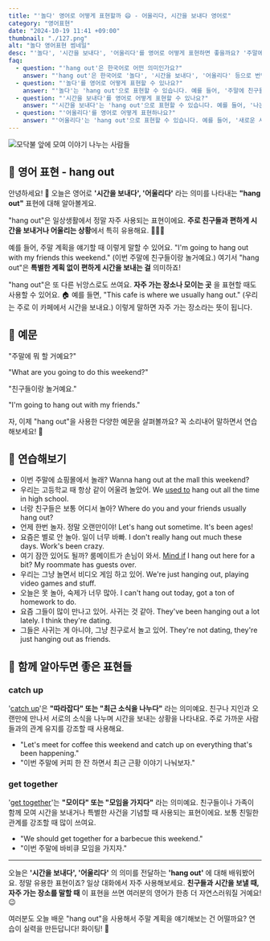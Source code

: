 ```yaml
---
title: "'놀다' 영어로 어떻게 표현할까 😄 - 어울리다, 시간을 보내다 영어로"
category: "영어표현"
date: "2024-10-19 11:41 +09:00"
thumbnail: "./127.png"
alt: "놀다 영어표현 썸네일"
desc: "'놀다', '시간을 보내다', '어울리다'를 영어로 어떻게 표현하면 좋을까요? '주말에 친구들이랑 어울릴 거예요.' 등과 같은 예문을 영어로 표현하는 법을 배워봅시다. 다양한 예문을 통해서 연습하고 본인의 표현으로 만들어 보세요."
faq:
  - question: "'hang out'은 한국어로 어떤 의미인가요?"
    answer: "'hang out'은 한국어로 '놀다', '시간을 보내다', '어울리다' 등으로 번역될 수 있습니다. 친구나 지인과 함께 시간을 보내는 상황에서 주로 사용됩니다."
  - question: "'놀다'를 영어로 어떻게 표현할 수 있나요?"
    answer: "'놀다'는 'hang out'으로 표현할 수 있습니다. 예를 들어, '주말에 친구들과 놀 거야'는 'I'm going to hang out with my friends this weekend'로 말할 수 있습니다."
  - question: "'시간을 보내다'를 영어로 어떻게 표현할 수 있나요?"
    answer: "'시간을 보내다'는 'hang out'으로 표현할 수 있습니다. 예를 들어, '나는 보통 카페에서 시간을 보내'는 'I usually hang out at the café'로 말할 수 있습니다."
  - question: "'어울리다'를 영어로 어떻게 표현하나요?"
    answer: "'어울리다'는 'hang out'으로 표현할 수 있습니다. 예를 들어, '새로운 사람들과 어울리는 게 좋다'는 'I like to hang out with new people'로 표현할 수 있습니다."
---
```


![모닥불 앞에 모여 이야기 나누는 사람들](./127-1.jpg)

## 🌟 영어 표현 - hang out

안녕하세요! 👋 오늘은 영어로 **'시간을 보내다', '어울리다'** 라는 의미를 나타내는 **"hang out"** 표현에 대해 알아볼게요.

"hang out"은 일상생활에서 정말 자주 사용되는 표현이에요. **주로 친구들과 편하게 시간을 보내거나 어울리는 상황**에서 특히 유용해요. 🧑‍🤝‍🧑

예를 들어, 주말 계획을 얘기할 때 이렇게 말할 수 있어요. "I'm going to hang out with my friends this weekend." (이번 주말에 친구들이랑 놀거예요.) 여기서 "hang out"은 **특별한 계획 없이 편하게 시간을 보내는 걸** 의미하죠!

"hang out"은 또 다른 뉘앙스로도 쓰여요. **자주 가는 장소나 모이는 곳** 을 표현할 때도 사용할 수 있어요. 🏠 예를 들면, "This cafe is where we usually hang out." (우리는 주로 이 카페에서 시간을 보내요.) 이렇게 말하면 자주 가는 장소라는 뜻이 됩니다.

## 📖 예문

"주말에 뭐 할 거예요?"

"What are you going to do this weekend?"

"친구들이랑 놀거예요."

"I'm going to hang out with my friends."

자, 이제 "hang out"을 사용한 다양한 예문을 살펴볼까요? 꼭 소리내어 말하면서 연습해보세요! 🚀

## 💬 연습해보기

<ul data-interactive-list>
  <li data-interactive-item>
    <span data-toggler>이번 주말에 쇼핑몰에서 놀래?</span>
    <span data-answer>Wanna hang out at the mall this weekend?</span>
  </li>
  <li data-interactive-item>
    <span data-toggler>우리는 고등학교 때 항상 같이 어울려 놀았어.</span>
    <span data-answer>We <a href="/blog/in-english/143.used-to/">used to</a> hang out all the time in high school.</span>
  </li>
  <li data-interactive-item>
    <span data-toggler>너랑 친구들은 보통 어디서 놀아?</span>
    <span data-answer>Where do you and your friends usually hang out?</span>
  </li>
  <li data-interactive-item>
    <span data-toggler>언제 한번 놀자. 정말 오랜만이야!</span>
    <span data-answer>Let's hang out sometime. It's been ages!</span>
  </li>
  <li data-interactive-item>
    <span data-toggler>요즘은 별로 안 놀아. 일이 너무 바빠.</span>
    <span data-answer>I don't really hang out much these days. Work's been crazy.</span>
  </li>
  <li data-interactive-item>
    <span data-toggler>여기 잠깐 있어도 될까? 룸메이트가 손님이 와서.</span>
    <span data-answer><a href="/blog/in-english/028.would-you-mind/">Mind if</a> I hang out here for a bit? My roommate has guests over.</span>
  </li>
  <li data-interactive-item>
    <span data-toggler>우리는 그냥 놀면서 비디오 게임 하고 있어.</span>
    <span data-answer>We're just hanging out, playing video games and stuff.</span>
  </li>
  <li data-interactive-item>
    <span data-toggler>오늘은 못 놀아, 숙제가 너무 많아.</span>
    <span data-answer>I can't hang out today, got a ton of homework to do.</span>
  </li>
  <li data-interactive-item>
    <span data-toggler>요즘 그들이 많이 만나고 있어. 사귀는 것 같아.</span>
    <span data-answer>They've been hanging out a lot lately. I think they're dating.</span>
  </li>
  <li data-interactive-item>
    <span data-toggler>그들은 사귀는 게 아니야, 그냥 친구로서 놀고 있어.</span>
    <span data-answer>They're not dating, they're just hanging out as friends.</span>
  </li>
</ul>

## 🤝 함께 알아두면 좋은 표현들

### catch up

'[catch up](/blog/in-english/021.catch-up-on/)'은 **"따라잡다" 또는 "최근 소식을 나누다"** 라는 의미예요. 친구나 지인과 오랜만에 만나서 서로의 소식을 나누며 시간을 보내는 상황을 나타내요. 주로 가까운 사람들과의 관계 유지를 강조할 때 사용해요.

- "Let's meet for coffee this weekend and catch up on everything that's been happening."
- "이번 주말에 커피 한 잔 하면서 최근 근황 이야기 나눠보자."

### get together

'[get together](/blog/in-english/158.get-together/)'는 **"모이다" 또는 "모임을 가지다"** 라는 의미예요. 친구들이나 가족이 함께 모여 시간을 보내거나 특별한 사건을 기념할 때 사용되는 표현이에요. 보통 친밀한 관계를 강조할 때 많이 쓰여요.

- "We should get together for a barbecue this weekend."
- "이번 주말에 바비큐 모임을 가지자."

---

오늘은 **'시간을 보내다', '어울리다'** 의 의미를 전달하는 **'hang out'** 에 대해 배워봤어요. 정말 유용한 표현이죠? 일상 대화에서 자주 사용해보세요. **친구들과 시간을 보낼 때, 자주 가는 장소를 말할 때** 이 표현을 쓰면 여러분의 영어가 한층 더 자연스러워질 거예요! 😉

여러분도 오늘 배운 "hang out"을 사용해서 주말 계획을 얘기해보는 건 어떨까요? 연습이 실력을 만든답니다! 화이팅! 💪
